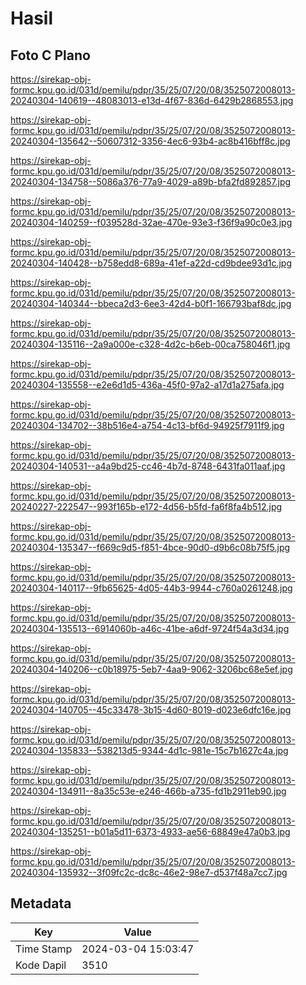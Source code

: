 # Hasil

## Foto C Plano

https://sirekap-obj-formc.kpu.go.id/031d/pemilu/pdpr/35/25/07/20/08/3525072008013-20240304-140619--48083013-e13d-4f67-836d-6429b2868553.jpg

https://sirekap-obj-formc.kpu.go.id/031d/pemilu/pdpr/35/25/07/20/08/3525072008013-20240304-135642--50607312-3356-4ec6-93b4-ac8b416bff8c.jpg

https://sirekap-obj-formc.kpu.go.id/031d/pemilu/pdpr/35/25/07/20/08/3525072008013-20240304-134758--5086a376-77a9-4029-a89b-bfa2fd892857.jpg

https://sirekap-obj-formc.kpu.go.id/031d/pemilu/pdpr/35/25/07/20/08/3525072008013-20240304-140259--f039528d-32ae-470e-93e3-f36f9a90c0e3.jpg

https://sirekap-obj-formc.kpu.go.id/031d/pemilu/pdpr/35/25/07/20/08/3525072008013-20240304-140428--b758edd8-689a-41ef-a22d-cd9bdee93d1c.jpg

https://sirekap-obj-formc.kpu.go.id/031d/pemilu/pdpr/35/25/07/20/08/3525072008013-20240304-140344--bbeca2d3-6ee3-42d4-b0f1-166793baf8dc.jpg

https://sirekap-obj-formc.kpu.go.id/031d/pemilu/pdpr/35/25/07/20/08/3525072008013-20240304-135116--2a9a000e-c328-4d2c-b6eb-00ca758046f1.jpg

https://sirekap-obj-formc.kpu.go.id/031d/pemilu/pdpr/35/25/07/20/08/3525072008013-20240304-135558--e2e6d1d5-436a-45f0-97a2-a17d1a275afa.jpg

https://sirekap-obj-formc.kpu.go.id/031d/pemilu/pdpr/35/25/07/20/08/3525072008013-20240304-134702--38b516e4-a754-4c13-bf6d-94925f7911f9.jpg

https://sirekap-obj-formc.kpu.go.id/031d/pemilu/pdpr/35/25/07/20/08/3525072008013-20240304-140531--a4a9bd25-cc46-4b7d-8748-6431fa011aaf.jpg

https://sirekap-obj-formc.kpu.go.id/031d/pemilu/pdpr/35/25/07/20/08/3525072008013-20240227-222547--993f165b-e172-4d56-b5fd-fa6f8fa4b512.jpg

https://sirekap-obj-formc.kpu.go.id/031d/pemilu/pdpr/35/25/07/20/08/3525072008013-20240304-135347--f669c9d5-f851-4bce-90d0-d9b6c08b75f5.jpg

https://sirekap-obj-formc.kpu.go.id/031d/pemilu/pdpr/35/25/07/20/08/3525072008013-20240304-140117--9fb65625-4d05-44b3-9944-c760a0261248.jpg

https://sirekap-obj-formc.kpu.go.id/031d/pemilu/pdpr/35/25/07/20/08/3525072008013-20240304-135513--6914060b-a46c-41be-a6df-9724f54a3d34.jpg

https://sirekap-obj-formc.kpu.go.id/031d/pemilu/pdpr/35/25/07/20/08/3525072008013-20240304-140206--c0b18975-5eb7-4aa9-9062-3206bc68e5ef.jpg

https://sirekap-obj-formc.kpu.go.id/031d/pemilu/pdpr/35/25/07/20/08/3525072008013-20240304-140705--45c33478-3b15-4d60-8019-d023e6dfc16e.jpg

https://sirekap-obj-formc.kpu.go.id/031d/pemilu/pdpr/35/25/07/20/08/3525072008013-20240304-135833--538213d5-9344-4d1c-981e-15c7b1627c4a.jpg

https://sirekap-obj-formc.kpu.go.id/031d/pemilu/pdpr/35/25/07/20/08/3525072008013-20240304-134911--8a35c53e-e246-466b-a735-fd1b2911eb90.jpg

https://sirekap-obj-formc.kpu.go.id/031d/pemilu/pdpr/35/25/07/20/08/3525072008013-20240304-135251--b01a5d11-6373-4933-ae56-68849e47a0b3.jpg

https://sirekap-obj-formc.kpu.go.id/031d/pemilu/pdpr/35/25/07/20/08/3525072008013-20240304-135932--3f09fc2c-dc8c-46e2-98e7-d537f48a7cc7.jpg


## Metadata

| Key        | Value               |
| ---------- | ------------------- |
| Time Stamp | 2024-03-04 15:03:47 |
| Kode Dapil | 3510                |



